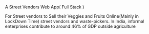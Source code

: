 
A Street Vendors  Web App( Full Stack )

For Street vendors to Sell their Veggies and Fruits Online(Mainly in LockDown Time)
street vendors and waste-pickers. In India, informal enterprises contribute to around 46% of GDP outside agriculture
